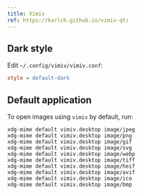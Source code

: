 ```yaml
---
title: Vimiv
ref: https://karlch.github.io/vimiv-qt/
---
```


## Dark style

Edit `~/.config/vimiv/vimiv.conf`:

```ini
style = default-dark
```

## Default application

To open images using `vimiv` by default, run:

```shell
xdg-mime default vimiv.desktop image/jpeg
xdg-mime default vimiv.desktop image/png
xdg-mime default vimiv.desktop image/gif
xdg-mime default vimiv.desktop image/svg
xdg-mime default vimiv.desktop image/webp
xdg-mime default vimiv.desktop image/tiff
xdg-mime default vimiv.desktop image/heif
xdg-mime default vimiv.desktop image/avif
xdg-mime default vimiv.desktop image/ico
xdg-mime default vimiv.desktop image/bmp
```
